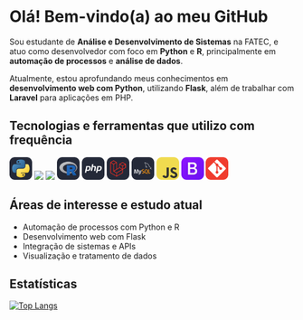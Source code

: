 
# Olá! Bem-vindo(a) ao meu GitHub

Sou estudante de **Análise e Desenvolvimento de Sistemas** na FATEC, e atuo como desenvolvedor com foco em **Python** e **R**, principalmente em **automação de processos** e **análise de dados**.

Atualmente, estou aprofundando meus conhecimentos em **desenvolvimento web com Python**, utilizando **Flask**, além de trabalhar com **Laravel** para aplicações em PHP.

## Tecnologias e ferramentas que utilizo com frequência

<p align="left">
  <img src="https://raw.githubusercontent.com/tandpfun/skill-icons/main/icons/Python-Dark.svg" width="40" alt="Python" />
  <img src="https://cdn.jsdelivr.net/gh/devicons/devicon@latest/icons/pandas/pandas-original-wordmark.svg" />
  <img src="https://cdn.jsdelivr.net/gh/devicons/devicon@latest/icons/matplotlib/matplotlib-original-wordmark.svg" />        
  <img src="https://raw.githubusercontent.com/tandpfun/skill-icons/main/icons/R-Dark.svg" width="40" alt="R" />
  <img src="https://raw.githubusercontent.com/tandpfun/skill-icons/main/icons/PHP-Dark.svg" width="40" alt="PHP" />
  <img src="https://raw.githubusercontent.com/tandpfun/skill-icons/main/icons/Laravel-Dark.svg" width="40" alt="Laravel" />
  <img src="https://raw.githubusercontent.com/tandpfun/skill-icons/main/icons/MySQL-Dark.svg" width="40" alt="MySQL" />
  <img src="https://raw.githubusercontent.com/tandpfun/skill-icons/main/icons/JavaScript.svg" width="40" alt="JavaScript" />
  <img src="https://raw.githubusercontent.com/tandpfun/skill-icons/main/icons/Bootstrap.svg" width="40" alt="Bootstrap" />
  <img src="https://raw.githubusercontent.com/tandpfun/skill-icons/main/icons/Git.svg" width="40" alt="Git" />
</p>

## Áreas de interesse e estudo atual

- Automação de processos com Python e R  
- Desenvolvimento web com Flask  
- Integração de sistemas e APIs  
- Visualização e tratamento de dados  

## Estatísticas

[![Top Langs](https://github-readme-stats.vercel.app/api/top-langs/?username=Leandrosganioni&layout=compact&bg_color=000000&title_color=ffffff&text_color=ffffff)](https://github.com/anuraghazra/github-readme-stats)

